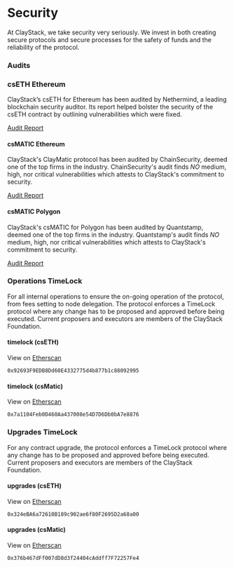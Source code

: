 # Security

At ClayStack, we take security very seriously. We invest in both creating secure protocols and secure processes for the safety of funds and the reliability of the protocol.

### Audits

### csETH Ethereum
ClayStack’s csETH for Ethereum has been audited by Nethermind, a leading blockchain security auditor. Its report helped bolster the security of the csETH contract by outlining vulnerabilities which were fixed.

[Audit Report](https://github.com/NethermindEth/PublicAuditReports/blob/main/NM0117-FINAL_CLAYSTACK.pdf)

#### csMATIC Ethereum

ClayStack's ClayMatic protocol has been audited by ChainSecurity, deemed one of the top firms in the industry. ChainSecurity's audit finds _NO_ medium, high, nor critical vulnerabilities which attests to ClayStack's commitment to security.

[Audit Report](https://chainsecurity.com/security-audit/claystack-matic/)

#### csMATIC Polygon

ClayStack's csMATIC for Polygon has been audited by Quantstamp, deemed one of the top firms in the industry. Quantstamp's audit finds _NO_ medium, high, nor critical vulnerabilities which attests to ClayStack's commitment to security.

[Audit Report](https://certificate.quantstamp.com/full/cs-matic-liquid-staking-on-polygon-clay-stack.pdf)

### Operations TimeLock
For all internal operations to ensure the on-going operation of the protocol, from fees setting to node delegation. The protocol enforces a TimeLock protocol where any change has to be proposed and approved before being executed. Current proposers and executors are members of the ClayStack Foundation.


#### timelock (csETH)
View on [Etherscan](https://etherscan.io/address/0x92693F9EDB8Dd60E4332775d4b877b1c88092995)

```
0x92693F9EDB8Dd60E4332775d4b877b1c88092995
```

#### timelock (csMatic)
View on [Etherscan](https://etherscan.io/address/0x7a1104Feb0D460Aa437008e54D7D6Db0bA7e8876)

```
0x7a1104Feb0D460Aa437008e54D7D6Db0bA7e8876
```

### Upgrades TimeLock
For any contract upgrade, the protocol enforces a TimeLock protocol where any change has to be proposed and approved before being executed. Current proposers and executors are members of the ClayStack Foundation.

#### upgrades (csETH)
View on [Etherscan](https://etherscan.io/address/0x324eBA6a72610B189c902ae6f80F2695D2a68a00)

```
0x324eBA6a72610B189c902ae6f80F2695D2a68a00
```

#### upgrades (csMatic)
View on [Etherscan](https://etherscan.io/address/0x376b467dFf007dD8d3f24404cAddff7F72257Fe4)

```
0x376b467dFf007dD8d3f24404cAddff7F72257Fe4
```
